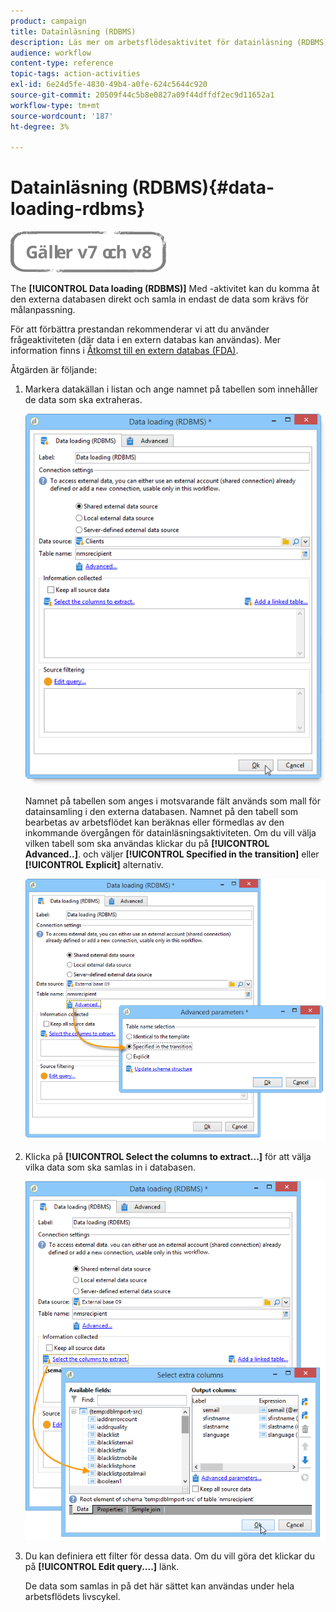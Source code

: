 ```yaml
---
product: campaign
title: Datainläsning (RDBMS)
description: Läs mer om arbetsflödesaktivitet för datainläsning (RDBMS)
audience: workflow
content-type: reference
topic-tags: action-activities
exl-id: 6e24d5fe-4830-49b4-a0fe-624c5644c920
source-git-commit: 20509f44c5b8e0827a09f44dffdf2ec9d11652a1
workflow-type: tm+mt
source-wordcount: '187'
ht-degree: 3%

---
```


# Datainläsning (RDBMS){#data-loading-rdbms}

![](../../assets/common.svg)

The **[!UICONTROL Data loading (RDBMS)]** Med -aktivitet kan du komma åt den externa databasen direkt och samla in endast de data som krävs för målanpassning.

För att förbättra prestandan rekommenderar vi att du använder frågeaktiviteten (där data i en extern databas kan användas). Mer information finns i [Åtkomst till en extern databas (FDA)](accessing-an-external-database--fda-.md).

Åtgärden är följande:

1. Markera datakällan i listan och ange namnet på tabellen som innehåller de data som ska extraheras.

   ![](assets/s_advuser_wf_sgbd_sample_1.png)

   Namnet på tabellen som anges i motsvarande fält används som mall för datainsamling i den externa databasen. Namnet på den tabell som bearbetas av arbetsflödet kan beräknas eller förmedlas av den inkommande övergången för datainläsningsaktiviteten. Om du vill välja vilken tabell som ska användas klickar du på **[!UICONTROL Advanced..]**. och väljer **[!UICONTROL Specified in the transition]** eller **[!UICONTROL Explicit]** alternativ.

   ![](assets/s_advuser_wf_sgbd_sample_5.png)

1. Klicka på **[!UICONTROL Select the columns to extract...]** för att välja vilka data som ska samlas in i databasen.

   ![](assets/s_advuser_wf_sgbd_sample_2.png)

1. Du kan definiera ett filter för dessa data. Om du vill göra det klickar du på **[!UICONTROL Edit query....]** länk.

   De data som samlas in på det här sättet kan användas under hela arbetsflödets livscykel.
